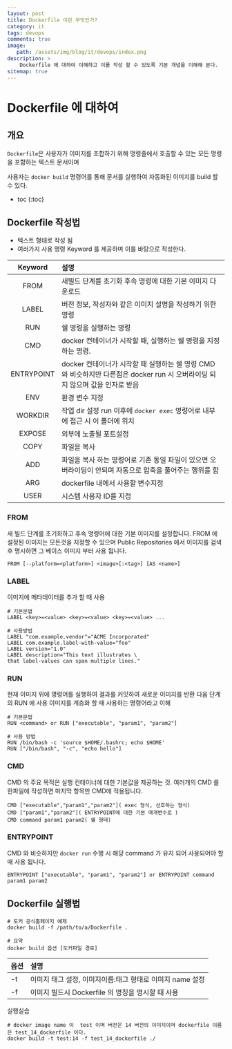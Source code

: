 ```yaml
---
layout: post
title: Dockerfile 이란 무엇인가?
category: it
tags: devops
comments: true
image: 
   path: /assets/img/blog/it/devops/index.png 
description: >
    Dockerfile 에 대하여 이해하고 이를 작성 할 수 있도록 기본 개념을 이해해 본다.
sitemap: true
---
```

# Dockerfile 에 대하여

## 개요
`Dockerfile`은 사용자가 이미지를 조합하기 위해 명령줄에서 호출할 수 있는 모든 명령을 포함하는 텍스트 문서이며

사용자는 `docker build` 명령어를 통해 문서를 실행하여 자동화된 이미지를 build 할 수 있다. 

<!--more-->

* toc
{:toc}

## Dockerfile 작성법 
- 텍스트 형태로 작성 됨
- 여러가지 사용 명령 Keyword 를 제공하며 이를 바탕으로 작성한다. 


|   Keyword    | 설명                                                                                |
|:------------:|:----------------------------------------------------------------------------------|
|     FROM     | 새빌드 단계를 초기화 후속 명령에 대한 기본 이미지 다운로드                                                 |
|    LABEL     | 버전 정보, 작성자와 같은 이미지 설명을 작성하기 위한 명령                                                 |
|     RUN      | 쉘 명령을 실행하는 명령                                                                     |
|     CMD      | docker 컨테이너가 시작할 때, 실행하는 쉘 명령을 지정하는 명령.                                           |
|  ENTRYPOINT  | docker 컨테이너가 시작할 때 실행하는 쉘 명령 CMD 와 비슷하지만 다른점은 docker run 시 오버라이딩 되지 않으며 값을 인자로 받음 |
|     ENV      | 환경 변수 지정                                                                          |
|   WORKDIR    | 작업 dir 설정 run 이후에 `docker exec` 명령어로 내부에 접근 시 이 폴더에 위치                            |
|    EXPOSE    | 외부에 노출될 포트설정                                                                      |
|     COPY     | 파일을 복사                                                                            |
|     ADD      | 파일을 복사 하는 명령어로 기존 동일 파일이 있으면 오버라이딩이 안되며 자동으로 압축을 풀어주는 행위를 함                       |
|     ARG      | dockerfile 내에서 사용할 변수지정                                                           |
|     USER     | 시스템 사용자 ID를 지정                                                                    |



### FROM
새 빌드 단계를 초기화하고 후속 명령어에 대한 기본 이미지를 설정합니다. 
FROM 에 설정된 이미지는 모든것을 지정할 수 있으며 
Public Repositories 에서 이미지를 검색후 명시하면 그 베이스 이미지 부터 사용 됩니다.  
```shell
FROM [--platform=<platform>] <image>[:<tag>] [AS <name>]
```

### LABEL
이미지에 메타데이터를 추가 할 때 사용

```shell
# 기본문법
LABEL <key>=<value> <key>=<value> <key>=<value> ...

# 사용방법
LABEL "com.example.vendor"="ACME Incorporated"
LABEL com.example.label-with-value="foo"
LABEL version="1.0"
LABEL description="This text illustrates \
that label-values can span multiple lines."
```

### RUN
현재 이미지 위에 명령어를 실행하여 결과를 커밋하여 새로운 이미지를 반환 다음 단계의 RUN 에 사용 
이미지를 계층화 할 때 사용하는 명령어라고 이해

```shell
# 기본문법
RUN <command> or RUN ["executable", "param1", "param2"]

# 사용 방법
RUN /bin/bash -c 'source $HOME/.bashrc; echo $HOME'
RUN ["/bin/bash", "-c", "echo hello"]
```

### CMD
CMD 의 주요 목적은 실행 컨테이너에 대한 기본값을 제공하는 것. 
여러개의 CMD 를 한파일에 작성하면 마지막 항목만 CMD에 적용됩니다. 

```shell
CMD ["executable","param1","param2"]( exec 형식, 선호하는 형식)
CMD ["param1","param2"]( ENTRYPOINT에 대한 기본 매개변수로 )
CMD command param1 param2( 쉘 형태)
```


### ENTRYPOINT 
CMD 와 비슷하지만 `docker run` 수행 시  해당 command 가 유지 되어 사용되어야 할 때 사용 됩니다. 

```shell
ENTRYPOINT ["executable", "param1", "param2"] or ENTRYPOINT command param1 param2
```


## Dockerfile 실행법
```shell
# 도커 공식홈페이지 예제
docker build -f /path/to/a/Dockerfile .

# 요약
docker build 옵션 [도커파일 경로]
```
| 옵션  | 설명                                  |
|-----|:------------------------------------|
| -t  | 이미지 태그 설정, 이미지이름:태그 형태로 이미지 name 설정 |
| -f  | 이미지 빌드시 Dockerfile 의 명칭을 명시할 때 사용   |

실행실습
```shell
# docker image name 이  test 이며 버전은 14 버전의 이미지이며 dockerfile 이름은 test_14_dockerfile 이다.
docker build -t test:14 -f test_14_dockerfile ./
```


